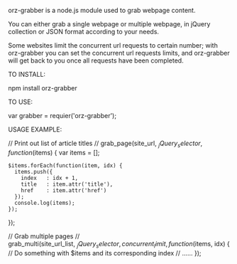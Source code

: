 orz-grabber is a node.js module used to grab webpage content. 

You can either grab a single webpage or multiple webpage, in jQuery collection or JSON format according to your needs.

Some websites limit the concurrent url requests to certain number; with orz-grabber you can set the concurrent url requests limits, and orz-grabber will get back to you once all requests have been completed. 

TO INSTALL:

npm install orz-grabber


TO USE:

var grabber = requier('orz-grabber');

USAGE EXAMPLE:

// Print out list of article titles
//
  grab_page(site_url, $_jQuery_selector, function($items) {
    var
      items = [];
	  
    $items.forEach(function(item, idx) {
      items.push({
        index   : idx + 1,
        title   : item.attr('title'),
        href    : item.attr('href')
      });
      console.log(items);
    });
  });
  
// Grab multiple pages
//  
  grab_multi(site_url_list, $_jQuery_selector, concurrent_limit, function($items, idx) {
	// Do something with $items and its corresponding index
	// ......
  });